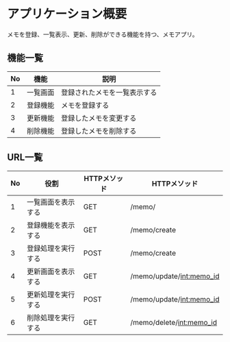 # アプリケーション概要
メモを登録、一覧表示、更新、削除ができる機能を持つ、メモアプリ。

## 機能一覧
| No | 機能      | 説明                      |
| -- | -------- | ------------------------- |
| 1  | 一覧画面   | 登録されたメモを一覧表示する  |
| 2  | 登録機能   | メモを登録する              |
| 3  | 更新機能   | 登録したメモを変更する       |
| 4  | 削除機能   | 登録したメモを削除する       |

## URL一覧
| No | 役割               | HTTPメソッド | HTTPメソッド                 |
| -- | ----------------- | ----------- | --------------------------- |
| 1  | 一覧画面を表示する   | GET         | /memo/                      |
| 2  | 登録機能を表示する   | GET         | /memo/create                |
| 3  | 登録処理を実行する   | POST        | /memo/create                |
| 4  | 更新画面を表示する   | GET         | /memo/update/<int:memo_id>  |
| 5  | 更新処理を実行する   | POST        | /memo/update/<int:memo_id>  |
| 6  | 削除処理を実行する   | GET         | /memo/delete/<int:memo_id>  |
